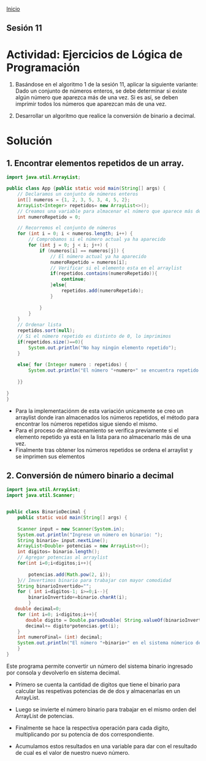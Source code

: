 <!-- No borrar o modificar -->
[Inicio](./index.md)

## Sesión 11 


# Actividad: Ejercicios de Lógica de Programación

1. Basándose en el algoritmo 1 de la sesión 11, aplicar la siguiente variante: Dado un conjunto de números enteros, se debe determinar si existe algún número que aparezca más de una vez. Si es así, se deben imprimir todos los números que aparezcan más de una vez.

2. Desarrollar un algoritmo que realice la conversión de binario a decimal.

# Solución

## 1.  Encontrar elementos repetidos de un array.

```java
import java.util.ArrayList;

public class App {public static void main(String[] args) {
    // Declaramos un conjunto de números enteros
    int[] numeros = {1, 2, 3, 5, 3, 4, 5, 2};
    ArrayList<Integer> repetidos= new ArrayList<>();
    // Creamos una variable para almacenar el número que aparece más de una vez
    int numeroRepetido = 0;

    // Recorremos el conjunto de números
    for (int i = 0; i < numeros.length; i++) {
        // Comprobamos si el número actual ya ha aparecido
        for (int j = 0; j < i; j++) {
            if (numeros[i] == numeros[j]) {
                // El número actual ya ha aparecido
                numeroRepetido = numeros[i];
                // Verificar si el elemento esta en el arraylist
                if(repetidos.contains(numeroRepetido)){
                    continue;
                }else{
                    repetidos.add(numeroRepetido);
                }
                
            }
        }
    }
    // Ordenar lista
    repetidos.sort(null);
    // Si el número repetido es distinto de 0, lo imprimimos
    if(repetidos.size()==0){
        System.out.println("No hay ningún elemento repetido");
    }
    
    else{ for (Integer numero : repetidos) {
        System.out.println("El número "+numero+" se encuentra repetido.");
        
    }}
   
}
}


```

- Para la implementaciónm de esta variación unicamente se creo un arraylist donde iran almacenados los números repetidos, el método para encontrar los números repetidos sigue siendo el mismo.
- Para el proceso de almacenamiento se verifica previamente si el elemento repetido ya está en la lista para no almacenarlo más de una vez.
- Finalmente tras obtener los números repetidos se ordena el arraylist y se imprimen sus elementos

## 2. Conversión de número binario a decimal

```java
import java.util.ArrayList;
import java.util.Scanner;


public class BinarioDecimal {
    public static void main(String[] args) {
    
    Scanner input = new Scanner(System.in);
    System.out.println("Ingrese un número en binario: ");
    String binario= input.nextLine();
    ArrayList<Double> potencias = new ArrayList<>();
    int digitos= binario.length();
    // Agregar potencias al arraylist
    for(int i=0;i<digitos;i++){
       
        potencias.add(Math.pow(2, i));
    }// Imvertimos binario para trabajar con mayor comodidad
    String binarioInvertido="";
    for ( int i=digitos-1; i>=0;i--){
        binarioInvertido+=binario.charAt(i);
        }
   double decimal=0;
    for (int i=0; i<digitos;i++){
       double digito = Double.parseDouble( String.valueOf(binarioInvertido.charAt(i)));
       decimal+= digito*potencias.get(i);
    }
    int numeroFinal= (int) decimal;
    System.out.println("El número "+binario+" en el sistema númerico decimal es igual a: "+numeroFinal);
    }
}
```
Este programa permite convertir un número del sistema binario ingresado por consola y devolverlo en sistema decimal.

- Primero se cuenta la cantidad de digitos que tiene el binario para calcular las respetivas potencias de de dos y almacenarlas en un ArrayList.

- Luego se invierte el número binario para trabajar en el mismo orden del ArrayList de potencias.

- Finalmente se hace la respectiva operación para cada digito, multiplicando por su potencia de dos correspondiente.

- Acumulamos estos resultados en una variable para dar con el resultado de cual es el valor de nuestro nuevo número.



